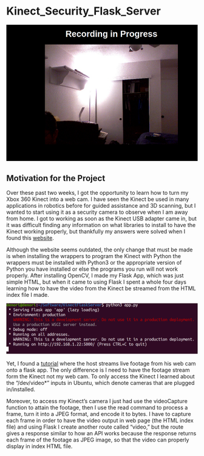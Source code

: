# Kinect_Security_Flask_Server

<img src="KinectApp.png">


<h2>Motivation for the Project</h2>

Over these past two weeks, I got the opportunity to learn how to turn my Xbox 360 Kinect into a web cam. I have seen the Kinect be used in many applications in robotics before for guided assistance and 3D scanning, but I wanted to start using it as a security camera to observe when I am away from home. I got to working as soon as the Kinect USB adapter came in, but it was difficult finding any information on what libraries to install to have the Kinect working properly, but thankfully my answers were solved when I found this <a href="https://naman5.wordpress.com/2014/06/24/experimenting-with-kinect-using-opencv-python-and-open-kinect-libfreenect/">website<a/>.

Although the website seems outdated, the only change that must be made is when installing the wrappers to program the Kinect with Python the wrappers must be installed with Python3 or the appropriate version of Python you have installed or else the programs you run will not work properly. After installing OpenCV, I made my Flask App, which was just simple HTML, but when it came to using Flask I spent a whole four days learning how to have the video from the Kinect be streamed from the HTML index file I made.
  
<img src="FlaskRunning.png">  
  
Yet, I found a <a href="https://www.youtube.com/watch?v=vF9QRJwJXJk">tutorial</a> where the host streams live footage from his web cam onto a flask app. The only difference is I need to have the footage stream form the Kinect not my web cam. To only access the Kinect I learned about the “/dev/video*” inputs in Ubuntu, which denote cameras that are plugged in/installed.

Moreover, to access my Kinect’s camera I just had use the videoCapture function to attain the footage, then I use the read command to process a frame, turn it into a JPEG format, and encode it to bytes. I have to capture each frame in order to have the video output in web page (the HTML index file) and using Flask I create another route called “video,” but the route gives a response similar to how an API works because the response returns each frame of the footage as JPEG image, so that the video can properly display in index HTML file.  
